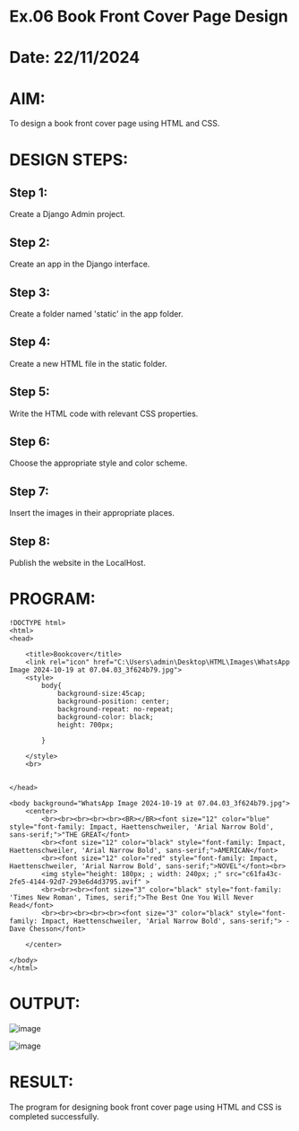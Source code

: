 # Ex.06 Book Front Cover Page Design
# Date: 22/11/2024
# AIM:
To design a book front cover page using HTML and CSS.

# DESIGN STEPS:
## Step 1:
Create a Django Admin project.

## Step 2:
Create an app in the Django interface.

## Step 3:
Create a folder named 'static' in the app folder.

## Step 4:
Create a new HTML file in the static folder.

## Step 5:
Write the HTML code with relevant CSS properties.

## Step 6:
Choose the appropriate style and color scheme.

## Step 7:
Insert the images in their appropriate places.

## Step 8:
Publish the website in the LocalHost.

# PROGRAM:
```
!DOCTYPE html>
<html>
<head>
    
    <title>Bookcover</title>
    <link rel="icon" href="C:\Users\admin\Desktop\HTML\Images\WhatsApp Image 2024-10-19 at 07.04.03_3f624b79.jpg">
    <style>
        body{
            background-size:45cap;
            background-position: center;
            background-repeat: no-repeat;
            background-color: black;
            height: 700px;
            
        }

    </style>
    <br>
    

</head>

<body background="WhatsApp Image 2024-10-19 at 07.04.03_3f624b79.jpg">
    <center>
        <br><br><br><br><br><BR></BR><font size="12" color="blue" style="font-family: Impact, Haettenschweiler, 'Arial Narrow Bold', sans-serif;">"THE GREAT</font>
        <br><font size="12" color="black" style="font-family: Impact, Haettenschweiler, 'Arial Narrow Bold', sans-serif;">AMERICAN</font>
        <br><font size="12" color="red" style="font-family: Impact, Haettenschweiler, 'Arial Narrow Bold', sans-serif;">NOVEL"</font><br>
        <img style="height: 180px; ; width: 240px; ;" src="c61fa43c-2fe5-4144-92d7-293e6d4d3795.avif" >
        <br><br><br><font size="3" color="black" style="font-family: 'Times New Roman', Times, serif;">The Best One You Will Never Read</font>
        <br><br><br><br><br><font size="3" color="black" style="font-family: Impact, Haettenschweiler, 'Arial Narrow Bold', sans-serif;"> - Dave Chesson</font>

    </center>
    
</body>
</html>
```
# OUTPUT:
![image](https://github.com/user-attachments/assets/f2cad16a-27af-49e7-8680-85c7a147d873)

![image](https://github.com/user-attachments/assets/17a9802c-36e0-4547-8eb7-c94803d86ac7)

# RESULT:
The program for designing book front cover page using HTML and CSS is completed successfully.
